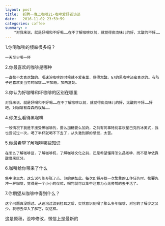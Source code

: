 ```yaml
---
layout: post
title:  折腾一晚上咖啡21-咖啡爱好者访谈
date:   2016-11-02 23:59:59
categories: coffee
summary: >
    "对我来说，就是好喝和不好喝……在不了解咖啡以前，就觉得炭烧味儿的好，太酸的不好……好吧，对咖啡有森森的误解……
---
```



1.你喝咖啡的频率很多吗？

    一天至少喝一杯

2.你最喜欢的咖啡是哪种

    一直都不太喜欢酸的。喝速溶咖啡的时候就不爱雀巢，觉得太酸。G7的黑咖啡还蛮喜欢的。有阵子还喜欢麦当劳的咖啡……不加糖，加两盒奶。

3.你认为好咖啡和坏咖啡的区别在哪里

    对我来说，就是好喝和不好喝……在不了解咖啡以前，就觉得炭烧味儿的好，太酸的不好……好吧，对咖啡有森森的误解……

4.你怎么看待黑咖啡

    一般情况下我是不接受黑咖啡的，要么加糖要么加奶，之前有同事特别喜欢星巴克的冰美式，我也尝试过一次，喝了半杯就喝不下去了，从头激到脚的感觉，太苦。

5.你最希望了解咖啡哪些知识

    在怎么了解咖啡豆，了解咖啡机，了解咖啡文化之前，还是希望懂得怎么品咖啡，而不是单依靠酸度来区分。

6.咖啡给你带来了什么

    集中注意力。这么说可能夸张了点，但的确如此。每次即将开始一次繁重的工作任务时，都要先冲一杯咖啡，觉得是一个小小的仪式，喝完就可以集中注意力心无旁骛的去干活了。

7.你期望从咖啡中得到什么？

    这个问题真没想过。从速溶过渡到挂耳之后，突然意识到喝了那么多年咖啡，对它的了解少之又少。我想去深入了解它，就这样。


这是原稿，没咋修改，微信上是最新的

















